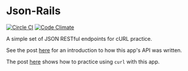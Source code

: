 # Json-Rails

[![Circle CI](https://circleci.com/gh/enocom/json-rails/tree/master.png?style=badge)](https://circleci.com/gh/enocom/json-rails/tree/master)
[![Code Climate](https://codeclimate.com/github/enocom/json-rails/badges/gpa.svg)](https://codeclimate.com/github/enocom/json-rails)

A simple set of JSON RESTful endpoints for cURL practice.

See the post [here](http://commandercoriander.net/blog/2014/01/04/test-driving-a-json-api-in-rails/) for an introduction to how this app's API was written.

The post [here](http://commandercoriander.net/blog/2014/01/11/curling-with-rails/) shows how to practice using `curl` with this app.
